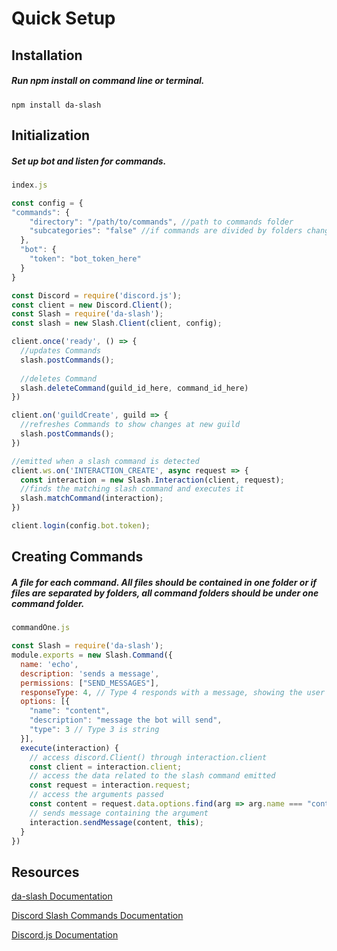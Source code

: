 # Quick Setup
## Installation
##### Run npm install on command line or terminal.
```
npm install da-slash
```
## Initialization
##### Set up bot and listen for commands.
```javascript
index.js

const config = {
"commands": {
    "directory": "/path/to/commands", //path to commands folder
    "subcategories": "false" //if commands are divided by folders change to "true"
  },
  "bot": {
    "token": "bot_token_here"
  }    
}

const Discord = require('discord.js');
const client = new Discord.Client();
const Slash = require('da-slash');
const slash = new Slash.Client(client, config);

client.once('ready', () => {
  //updates Commands
  slash.postCommands();
  
  //deletes Command
  slash.deleteCommand(guild_id_here, command_id_here)
})

client.on('guildCreate', guild => {
  //refreshes Commands to show changes at new guild
  slash.postCommands();
})

//emitted when a slash command is detected
client.ws.on('INTERACTION_CREATE', async request => {
  const interaction = new Slash.Interaction(client, request);
  //finds the matching slash command and executes it
  slash.matchCommand(interaction); 
})

client.login(config.bot.token);
```

## Creating Commands
##### A file for each command. All files should be contained in one folder or if files are separated by folders, all command folders should be under one command folder. 
```javascript
commandOne.js

const Slash = require('da-slash');
module.exports = new Slash.Command({
  name: 'echo',
  description: 'sends a message',
  permissions: ["SEND_MESSAGES"],
  responseType: 4, // Type 4 responds with a message, showing the user's input (https://discord.com/developers/docs/interactions/slash-commands#interaction-response-interactionresponsetype)
  options: [{
    "name": "content",
    "description": "message the bot will send",
    "type": 3 // Type 3 is string
  }],
  execute(interaction) {
    // access discord.Client() through interaction.client
    const client = interaction.client;
    // access the data related to the slash command emitted
    const request = interaction.request;
    // access the arguments passed
    const content = request.data.options.find(arg => arg.name === "content").value;
    // sends message containing the argument
    interaction.sendMessage(content, this);
  }
})
```

## Resources

[da-slash Documentation](https://github.com/xlyr-on/da-slash/wiki)

[Discord Slash Commands Documentation](https://discord.com/developers/docs/interactions/slash-commands)

[Discord.js Documentation](https://discord.js.org/#/docs/main/stable/general/welcome)
